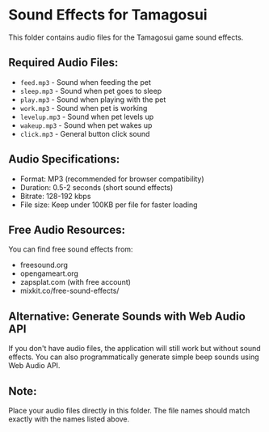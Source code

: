 # Sound Effects for Tamagosui

This folder contains audio files for the Tamagosui game sound effects.

## Required Audio Files:

- `feed.mp3` - Sound when feeding the pet
- `sleep.mp3` - Sound when pet goes to sleep
- `play.mp3` - Sound when playing with the pet
- `work.mp3` - Sound when pet is working
- `levelup.mp3` - Sound when pet levels up
- `wakeup.mp3` - Sound when pet wakes up
- `click.mp3` - General button click sound

## Audio Specifications:

- Format: MP3 (recommended for browser compatibility)
- Duration: 0.5-2 seconds (short sound effects)
- Bitrate: 128-192 kbps
- File size: Keep under 100KB per file for faster loading

## Free Audio Resources:

You can find free sound effects from:
- freesound.org
- opengameart.org
- zapsplat.com (with free account)
- mixkit.co/free-sound-effects/

## Alternative: Generate Sounds with Web Audio API

If you don't have audio files, the application will still work but without sound effects. You can also programmatically generate simple beep sounds using Web Audio API.

## Note:

Place your audio files directly in this folder. The file names should match exactly with the names listed above.
